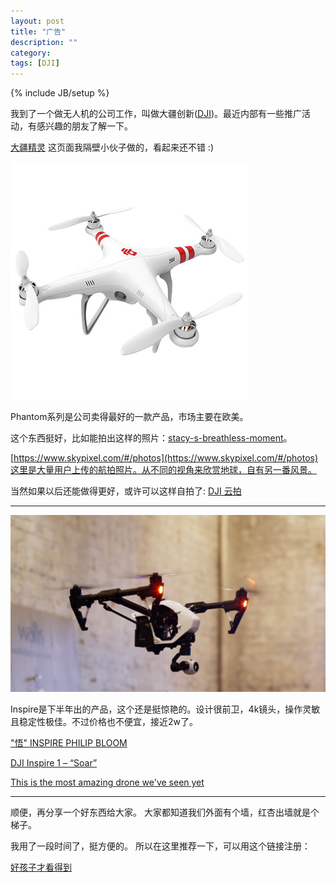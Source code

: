 ```yaml
---
layout: post
title: "广告"
description: ""
category:
tags: [DJI]
---
```

{% include JB/setup %}

我到了一个做无人机的公司工作，叫做大疆创新([DJI](http://www.dji.com))。最近内部有一些推广活动，有感兴趣的朋友了解一下。

[大疆精灵](http://t.cn/RZMCKFq?u=2197040790&m=3796713691370166&cu=2197040790) 这页面我隔壁小伙子做的，看起来还不错 :)

<img src="/images/phantom.jpg" alt="phantom" class="img-center" />

Phantom系列是公司卖得最好的一款产品，市场主要在欧美。

这个东西挺好，比如能拍出这样的照片：[stacy-s-breathless-moment](https://www.skypixel.com/#/photos/stacy-s-breathless-moment)。

[https://www.skypixel.com/#/photos](https://www.skypixel.com/#/photos)这里是大量用户上传的航拍照片。从不同的视角来欣赏地球，自有另一番风景。

当然如果以后还能做得更好，或许可以这样自拍了: [DJI 云拍](http://v.qq.com/page/p/f/b/b041393grc3.html)

------------------------

<img src="/images/dji-inspire-1.jpg" alt="inspire" class="img-center" />

Inspire是下半年出的产品，这个还是挺惊艳的。设计很前卫，4k镜头，操作灵敏且稳定性极佳。不过价格也不便宜，接近2w了。

["悟" INSPIRE PHILIP BLOOM](http://v.qq.com/boke/page/a/0/a/a0144z1iyra.html)

[DJI Inspire 1 – “Soar”](https://www.youtube.com/watch?v=zaHfCHuCedk)

[This is the most amazing drone we've seen yet](https://www.youtube.com/watch?v=XdlmoLAbbiQ)

-------------------------

顺便，再分享一个好东西给大家。
大家都知道我们外面有个墙，红杏出墙就是个梯子。

我用了一段时间了，挺方便的。 所以在这里推荐一下，可以用这个链接注册：

[好孩子才看得到](http://honx.in/i/VKY-is6vD1De7Ovd)
